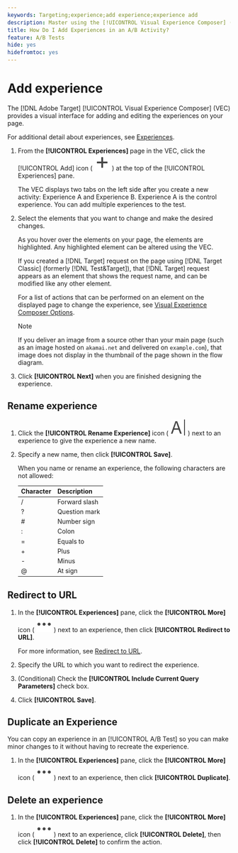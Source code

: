 ```yaml
---
keywords: Targeting;experience;add experience;experience add
description: Master using the [!UICONTROL Visual Experience Composer] (VEC) to add experiences to activities.
title: How Do I Add Experiences in an A/B Activity?
feature: A/B Tests
hide: yes
hidefromtoc: yes
---
```

# Add experience

The [!DNL Adobe Target] [!UICONTROL Visual Experience Composer] (VEC) provides a visual interface for adding and editing the experiences on your page.

For additional detail about experiences, see [Experiences](/help/main/c-experiences/experiences.md#concept_A2E10F6AFB3D4AEAB6951EE14688848D). 

1. From the **[!UICONTROL Experiences]** page in the VEC, click the [!UICONTROL Add] icon ( ![Add icon](/help/main/assets/icons/Add.svg) ) at the top of the [!UICONTROL Experiences] pane.

   The VEC displays two tabs on the left side after you create a new activity: Experience A and Experience B. Experience A is the control experience. You can add multiple experiences to the test.

1. Select the elements that you want to change and make the desired changes.

   As you hover over the elements on your page, the elements are highlighted. Any highlighted element can be altered using the VEC.

   If you created a [!DNL Target] request on the page using [!DNL Target Classic] (formerly [!DNL Test&Target]), that [!DNL Target] request appears as an element that shows the request name, and can be modified like any other element.

   For a list of actions that can be performed on an element on the displayed page to change the experience, see [Visual Experience Composer Options](/help/main/c-experiences/c-visual-experience-composer/viztarget-options.md).

   >[!NOTE]
   >
   >If you deliver an image from a source other than your main page (such as an image hosted on `akamai.net` and delivered on `example.com`), that image does not display in the thumbnail of the page shown in the flow diagram.

1. Click **[!UICONTROL Next]** when you are finished designing the experience.

## Rename experience

1. Click the **[!UICONTROL Rename Experience]** icon ( ![Rename icon](/help/main/assets/icons/Rename.svg) ) next to an experience to give the experience a new name.

2. Specify a new name, then click **[!UICONTROL Save]**.

   When you name or rename an experience, the following characters are not allowed: 

   | Character | Description |
   |--- |--- |
   |/|Forward slash|
   |?|Question mark|
   |#|Number sign|
   |:|Colon|
   |=|Equals to|
   |+|Plus|
   |-|Minus|
   |@|At sign|

## Redirect to URL

1. In the **[!UICONTROL Experiences]** pane, click the **[!UICONTROL More]** icon ( ![More icon](/help/main/assets/icons/MoreSmall.svg) ) next to an experience, then click **[!UICONTROL Redirect to URL]**.

   For more information, see [Redirect to URL](/help/main/c-experiences/c-visual-experience-composer/redirect-offer.md).
   
1. Specify the URL to which you want to redirect the experience.

1. (Conditional) Check the **[!UICONTROL Include Current Query Parameters]** check box.

1. Click **[!UICONTROL Save]**.

## Duplicate an Experience

You can copy an experience in an [!UICONTROL A/B Test] so you can make minor changes to it without having to recreate the experience. 

1. In the **[!UICONTROL Experiences]** pane, click the **[!UICONTROL More]** icon ( ![More icon](/help/main/assets/icons/MoreSmall.svg) ) next to an experience, then click **[!UICONTROL Duplicate]**. 

## Delete an experience

1. In the **[!UICONTROL Experiences]** pane, click the **[!UICONTROL More]** icon ( ![More icon](/help/main/assets/icons/MoreSmall.svg) ) next to an experience, click **[!UICONTROL Delete]**, then click **[!UICONTROL Delete]** to confirm the action.